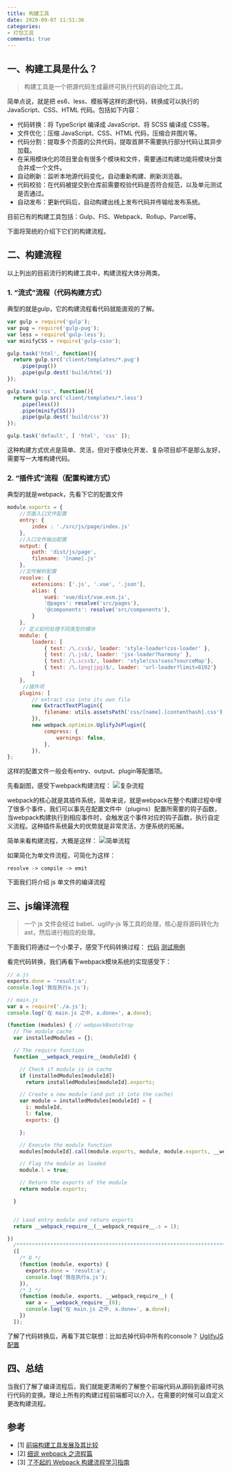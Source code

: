```yaml
---
title: 构建工具
date: 2020-09-07 11:51:36
categories:
- 打包工具
comments: true
---
```




## 一、构建工具是什么？
> 构建工具是一个把源代码生成最终可执行代码的自动化工具。
>

简单点说，就是把 es6、less、模板等这样的源代码，转换成可以执行的 JavaScript、CSS、HTML 代码。包括如下内容：
* 代码转换：将 TypeScript 编译成 JavaScript、将 SCSS 编译成 CSS等。
* 文件优化：压缩 JavaScript、CSS、HTML 代码，压缩合并图片等。
* 代码分割：提取多个页面的公共代码，提取首屏不需要执行部分代码让其异步加载。
* 在采用模块化的项目里会有很多个模块和文件，需要通过构建功能将模块分类合并成一个文件。
* 自动刷新：监听本地源代码变化，自动重新构建、刷新浏览器。
* 代码校验：在代码被提交到仓库前需要校验代码是否符合规范，以及单元测试是否通过。
* 自动发布：更新代码后，自动构建出线上发布代码并传输给发布系统。

目前已有的构建工具包括：Gulp、FIS、Webpack、Rollup、Parcel等。

下面将笼统的介绍下它们的构建流程。



## 二、构建流程

以上列出的目前流行的构建工具中，构建流程大体分两类。
### 1. “流式”流程（代码构建方式）
典型的就是gulp，它的构建流程看代码就能直观的了解。
```js
var gulp = require('gulp');
var pug = require('gulp-pug');
var less = require('gulp-less');
var minifyCSS = require('gulp-csso');

gulp.task('html', function(){
  return gulp.src('client/templates/*.pug')
    .pipe(pug())
    .pipe(gulp.dest('build/html'))
});

gulp.task('css', function(){
  return gulp.src('client/templates/*.less')
    .pipe(less())
    .pipe(minifyCSS())
    .pipe(gulp.dest('build/css'))
});

gulp.task('default', [ 'html', 'css' ]);
```
这种构建方式优点是简单、灵活，但对于模块化开发、复杂项目却不是那么友好，需要写一大堆构建代码。

### 2. “插件式”流程（配置构建方式）
典型的就是webpack，先看下它的配置文件
```js
module.exports = {
    //页面入口文件配置
    entry: {
        index : './src/js/page/index.js'
    },
    //入口文件输出配置
    output: {
        path: 'dist/js/page',
        filename: '[name].js'
    },
    //文件解析配置
    resolve: {
        extensions: ['.js', '.vue', '.json'],
        alias: {
            vue$: 'vue/dist/vue.esm.js',
            '@pages': resolve('src/pages'),
            '@components': resolve('src/components'),
        }
    },
    // 定义如何处理不同类型的模块
    module: {
        loaders: [
            { test: /\.css$/, loader: 'style-loader!css-loader' },
            { test: /\.js$/, loader: 'jsx-loader?harmony' },
            { test: /\.scss$/, loader: 'style!css!sass?sourceMap'},
            { test: /\.(png|jpg)$/, loader: 'url-loader?limit=8192'}
        ]
    },
     //插件项
    plugins: [
        // extract css into its own file
        new ExtractTextPlugin({
            filename: utils.assetsPath('css/[name].[contenthash].css'),
        }),
        new webpack.optimize.UglifyJsPlugin({
            compress: {
                warnings: false,
            },
        }),
};
```
这样的配置文件一般会有entry、output、plugin等配置项。

先看副图，感受下webpack构建流程：
![复杂流程](https://img.alicdn.com/tps/TB1GVGFNXXXXXaTapXXXXXXXXXX-4436-4244.jpg)

webpack的核心就是其插件系统，简单来说，就是webpack在整个构建过程中埋了很多个事件，我们可以事先在配置文件中（plugins）配置所需要的钩子函数，当webpack构建执行到相应事件时，会触发这个事件对应的钩子函数，执行自定义流程。这种插件系统最大的优势就是非常灵活，方便系统的拓展。

简单来看构建流程，大概是这样：
![简单流程](https://image-static.segmentfault.com/168/815/1688153508-177ae30e37fc5f67_articlex)

如果简化为单文件流程，可简化为这样：
```
resolve -> compile -> emit
```

下面我们将介绍 js 单文件的编译流程



## 三、js编译流程

> 一个 js 文件会经过 babel、uglify-js 等工具的处理，核心是将源码转化为 ast，然后进行相应的处理。
>

下面我们将通过一个小栗子，感受下代码转换过程：
[代码](https://github.com/starkwang/the-super-tiny-compiler-cn/blob/master/super-tiny-compiler-chinese.js)
[测试用例](https://github.com/starkwang/the-super-tiny-compiler-cn/blob/master/test.js)

看完代码转换，我们再看下webpack模块系统的实现感受下：
```js
// a.js
exports.done = 'result:a';
console.log('我在执行a.js');

// main.js
var a = require('./a.js');
console.log('在 main.js 之中, a.done=', a.done);

(function (modules) { // webpackBootstrap
  // The module cache
  var installedModules = {};

  // The require function
  function __webpack_require__(moduleId) {

    // Check if module is in cache
    if (installedModules[moduleId])
      return installedModules[moduleId].exports;

    // Create a new module (and put it into the cache)
    var module = installedModules[moduleId] = {
      i: moduleId,
      l: false,
      exports: {}

    };

    // Execute the module function
    modules[moduleId].call(module.exports, module, module.exports, __webpack_require__);

    // Flag the module as loaded
    module.l = true;

    // Return the exports of the module
    return module.exports;

  }


  // Load entry module and return exports
  return __webpack_require__(__webpack_require__.s = 1);

})
  /************************************************************************/
  ([
    /* 0 */
    (function (module, exports) {
      exports.done = 'result:a';
      console.log('我在执行a.js');
    }),
    /* 1 */
    (function (module, exports, __webpack_require__) {
      var a = __webpack_require__(0);
      console.log('在 main.js 之中, a.done=', a.done);
    })
  ]);
```

了解了代码转换后，再看下其它联想：比如去掉代码中所有的console？
[UglifyJS配置](https://github.com/mishoo/UglifyJS/tree/harmony#compress-options)



## 四、总结

当我们了解了编译流程后，我们就能更清晰的了解整个前端代码从源码到最终可执行代码的变换。理论上所有的构建过程前端都可以介入，在需要的时候可以自定义更改构建流程。



## 参考

- [1] [前端构建工具发展及其比较](https://blog.zhangbing.site/2018/04/23/%E5%89%8D%E7%AB%AF%E6%9E%84%E5%BB%BA%E5%B7%A5%E5%85%B7%E5%8F%91%E5%B1%95%E5%8F%8A%E5%85%B6%E6%AF%94%E8%BE%83/)
- [2] [细说 webpack 之流程篇](https://developer.aliyun.com/article/61047)
- [3] [了不起的 Webpack 构建流程学习指南](https://segmentfault.com/a/1190000022991056)
